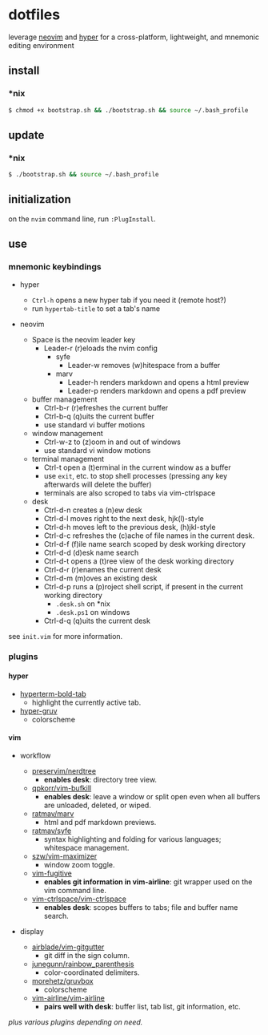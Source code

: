 dotfiles
========

leverage [neovim](https://github.com/neovim/neovim) and [hyper](https://github.com/vercel/hyper) for a cross-platform, lightweight, and mnemonic editing environment

## install

### *nix

```bash
$ chmod +x bootstrap.sh && ./bootstrap.sh && source ~/.bash_profile
```

## update

### *nix

```bash
$ ./bootstrap.sh && source ~/.bash_profile
```

## initialization

on the `nvim` command line, run `:PlugInstall`.

## use

### mnemonic keybindings

* hyper
    * `Ctrl-h` opens a new hyper tab if you need it (remote host?)
    * run `hypertab-title` to set a tab's name

* neovim
    * Space is the neovim leader key
      * Leader-r (r)eloads the nvim config
        * syfe
            * Leader-w removes (w)hitespace from a buffer
        * marv
            * Leader-h renders markdown and opens a html preview
            * Leader-p renders markdown and opens a pdf preview
    * buffer management
        * Ctrl-b-r (r)efreshes the current buffer
        * Ctrl-b-q (q)uits the current buffer
        * use standard vi buffer motions
    * window management
        * Ctrl-w-z to (z)oom in and out of windows
        * use standard vi window motions
    * terminal management
        * Ctrl-t open a (t)erminal in the current window as a buffer
        * use `exit`, etc. to stop shell processes (pressing any key afterwards will delete the buffer)
        * terminals are also scroped to tabs via vim-ctrlspace
    * desk
        * Ctrl-d-n creates a (n)ew desk
        * Ctrl-d-l moves right to the next desk, hjk(l)-style
        * Ctrl-d-h moves left to the previous desk, (h)jkl-style
        * Ctrl-d-c refreshes the (c)ache of file names in the current desk.
        * Ctrl-d-f (f)ile name search scoped by desk working directory
        * Ctrl-d-d (d)esk name search
        * Ctrl-d-t opens a (t)ree view of the desk working directory
        * Ctrl-d-r (r)enames the current desk
        * Ctrl-d-m (m)oves an existing desk
        * Ctrl-d-p runs a (p)roject shell script, if present in the current working directory
            * `.desk.sh` on *nix
            * `.desk.ps1` on windows
        * Ctrl-d-q (q)uits the current desk

see `init.vim` for more information.

### plugins

#### hyper

* [hyperterm-bold-tab](https://github.com/dawsbot/hyperterm-bold-tab)
    * highlight the currently active tab.
* [hyper-gruv](https://github.com/Tallestthomas/hyper-gruv)
    * colorscheme

#### vim

* workflow
  * [preservim/nerdtree](https://github.com/preservim/nerdtree)
      * **enables desk**: directory tree view.
  * [qpkorr/vim-bufkill](https://github.com/qpkorr/vim-bufkill)
      * **enables desk**: leave a window or split open even when all buffers are unloaded, deleted, or wiped.
  * [ratmav/marv](https://github.com/ratmav/marv)
      * html and pdf markdown previews.
  * [ratmav/syfe](https://github.com/ratmav/syfe)
      * syntax highlighting and folding for various languages; whitespace management.
  * [szw/vim-maximizer](https://github.com/szw/vim-maximizer)
      * window zoom toggle.
  * [vim-fugitive](https://github.com/tpope/vim-fugitive/blob/master/doc/fugitive.txt)
      * **enables git information in vim-airline**: git wrapper used on the vim command line.
  * [vim-ctrlspace/vim-ctrlspace](https://github.com/vim-ctrlspace/vim-ctrlspace)
      * **enables desk**: scopes buffers to tabs; file and buffer name search.

* display
  * [airblade/vim-gitgutter](https://github.com/airblade/vim-gitgutter)
      * git diff in the sign column.
  * [junegunn/rainbow_parenthesis](https://github.com/junegunn/rainbow_parentheses.vim)
      * color-coordinated delimiters.
  * [morehetz/gruvbox](https://github.com/morhetz/gruvbox)
      * colorscheme
  * [vim-airline/vim-airline](https://github.com/vim-airline/vim-airline)
      * **pairs well with desk**: buffer list, tab list, git information, etc.

_plus various plugins depending on need._
